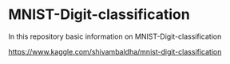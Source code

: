 # MNIST-Digit-classification
In this repository basic information on MNIST-Digit-classification

https://www.kaggle.com/shivambaldha/mnist-digit-classification
